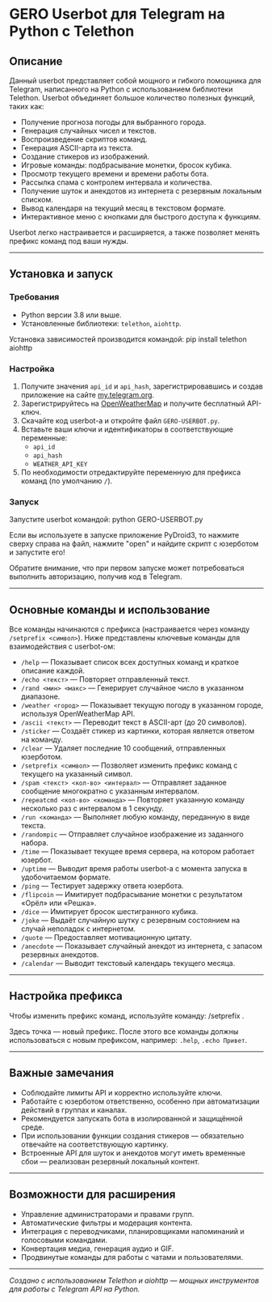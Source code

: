 
# GERO Userbot для Telegram на Python с Telethon

## Описание
Данный userbot представляет собой мощного и гибкого помощника для Telegram, написанного на Python с использованием библиотеки Telethon. Userbot объединяет большое количество полезных функций, таких как:

- Получение прогноза погоды для выбранного города.
- Генерация случайных чисел и текстов.
- Воспроизведение скриптов команд.
- Генерация ASCII-арта из текста.
- Создание стикеров из изображений.
- Игровые команды: подбрасывание монетки, бросок кубика.
- Просмотр текущего времени и времени работы бота.
- Рассылка спама с контролем интервала и количества.
- Получение шуток и анекдотов из интернета с резервным локальным списком.
- Вывод календаря на текущий месяц в текстовом формате.
- Интерактивное меню с кнопками для быстрого доступа к функциям.

Userbot легко настраивается и расширяется, а также позволяет менять префикс команд под ваши нужды.

---

## Установка и запуск

### Требования

- Python версии 3.8 или выше.
- Установленные библиотеки: `telethon`, `aiohttp`.

Установка зависимостей производится командой:
pip install telethon aiohttp



### Настройка

1. Получите значения `api_id` и `api_hash`, зарегистрировавшись и создав приложение на сайте [my.telegram.org](https://my.telegram.org).
2. Зарегистрируйтесь на [OpenWeatherMap](https://openweathermap.org/api) и получите бесплатный API-ключ.
3. Скачайте код userbot-а и откройте файл `GERO-USERBOT.py`.
4. Вставьте ваши ключи и идентификаторы в соответствующие переменные:  
   - `api_id`  
   - `api_hash`  
   - `WEATHER_API_KEY`
5. По необходимости отредактируйте переменную для префикса команд (по умолчанию `/`).

### Запуск

Запустите userbot командой:
python GERO-USERBOT.py

Если вы используете в запуске приложение PyDroid3, то нажмите сверху справа на файл, нажмите "open" и найдите скрипт с юзерботом и запустите его!

Обратите внимание, что при первом запуске может потребоваться выполнить авторизацию, получив код в Telegram.

---

## Основные команды и использование

Все команды начинаются с префикса (настраивается через команду `/setprefix <символ>`). Ниже представлены ключевые команды для взаимодействия с userbot-ом:

- `/help` — Показывает список всех доступных команд и краткое описание каждой.
- `/echo <текст>` — Повторяет отправленный текст.
- `/rand <мин> <макс>` — Генерирует случайное число в указанном диапазоне.
- `/weather <город>` — Показывает текущую погоду в указанном городе, используя OpenWeatherMap API.
- `/ascii <текст>` — Переводит текст в ASCII-арт (до 20 символов).
- `/sticker` — Создаёт стикер из картинки, которая является ответом на команду.
- `/clear` — Удаляет последние 10 сообщений, отправленных юзерботом.
- `/setprefix <символ>` — Позволяет изменить префикс команд с текущего на указанный символ.
- `/spam <текст> <кол-во> <интервал>` — Отправляет заданное сообщение многократно с указанным интервалом.
- `/repeatcmd <кол-во> <команда>` — Повторяет указанную команду несколько раз с интервалом в 1 секунду.
- `/run <команда>` — Выполняет любую команду, переданную в виде текста.
- `/randompic` — Отправляет случайное изображение из заданного набора.
- `/time` — Показывает текущее время сервера, на котором работает юзербот.
- `/uptime` — Выводит время работы userbot-а с момента запуска в удобочитаемом формате.
- `/ping` — Тестирует задержку ответа юзербота.
- `/flipcoin` — Имитирует подбрасывание монетки с результатом «Орёл» или «Решка».
- `/dice` — Имитирует бросок шестигранного кубика.
- `/joke` — Выдаёт случайную шутку с резервным состоянием на случай неполадок с интернетом.
- `/quote` — Предоставляет мотивационную цитату.
- `/anecdote` — Показывает случайный анекдот из интернета, с запасом резервных анекдотов.
- `/calendar` — Выводит текстовый календарь текущего месяца.

---

## Настройка префикса

Чтобы изменить префикс команд, используйте команду:
/setprefix .


Здесь точка — новый префикс. После этого все команды должны использоваться с новым префиксом, например: `.help`, `.echo Привет`.

---

## Важные замечания

- Соблюдайте лимиты API и корректно используйте ключи.
- Работайте с юзерботом ответственно, особенно при автоматизации действий в группах и каналах.
- Рекомендуется запускать бота в изолированной и защищённой среде.
- При использовании функции создания стикеров — обязательно отвечайте на соответствующую картинку.
- Встроенные API для шуток и анекдотов могут иметь временные сбои — реализован резервный локальный контент.

---

## Возможности для расширения

- Управление администраторами и правами групп.
- Автоматические фильтры и модерация контента.
- Интеграция с переводчиками, планировщиками напоминаний и голосовыми командами.
- Конвертация медиа, генерация аудио и GIF.
- Продвинутые команды для работы с чатами и пользователями.

---

*Создано с использованием Telethon и aiohttp — мощных инструментов для работы с Telegram API на Python.*

